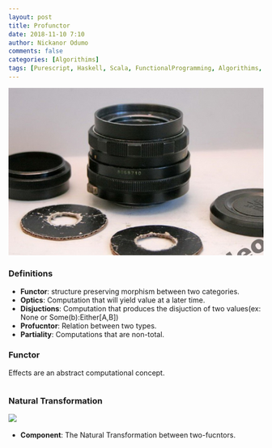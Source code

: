 ```yaml
---
layout: post
title: Profunctor
date: 2018-11-10 7:10
author: Nickanor Odumo
comments: false
categories: [Algorithims]
tags: [Purescript, Haskell, Scala, FunctionalProgramming, Algorithims, Recursion, RecursionSchemes]
---
```


![](/images/post/lensbaby.jpg)

### Definitions

- **Functor**: structure preserving morphism between two categories.
- **Optics**: Computation that will yield value at a later time.
- **Disjuctions**: Computation that produces the disjuction of two values(ex: None or Some(b):Either[A,B])
- **Profucntor**: Relation between two types.
- **Partiality**: Computations that are non-total.


### Functor

Effects are an abstract computational concept.

```haskell

```

### Natural Transformation

![](/images/post/slide_natural_transformation.jpg)

- **Component**: The Natural Transformation between two-fucntors.
